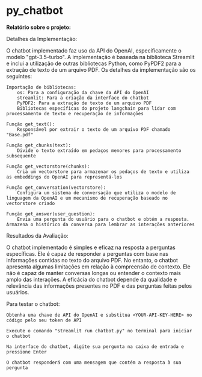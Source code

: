 # py_chatbot

**Relatório sobre o projeto:**

Detalhes da Implementação:

O chatbot implementado faz uso da API do OpenAI, especificamente o modelo "gpt-3.5-turbo". A implementação é baseada na biblioteca Streamlit e inclui a utilização de outras bibliotecas Python, como PyPDF2 para a extração de texto de um arquivo PDF. Os detalhes da implementação são os seguintes:

    Importação de bibliotecas:
        os: Para a configuração da chave da API do OpenAI
        streamlit: Para a criação da interface do chatbot
        PyPDF2: Para a extração de texto de um arquivo PDF
        Bibliotecas específicas do projeto langchain para lidar com processamento de texto e recuperação de informações

    Função get_text():
        Responsável por extrair o texto de um arquivo PDF chamado "Base.pdf"

    Função get_chunks(text):
        Divide o texto extraído em pedaços menores para processamento subsequente

    Função get_vectorstore(chunks):
        Cria um vectorstore para armazenar os pedaços de texto e utiliza as embeddings do OpenAI para representá-los

    Função get_conversation(vectorstore):
        Configura um sistema de conversação que utiliza o modelo de linguagem da OpenAI e um mecanismo de recuperação baseado no vectorstore criado

    Função get_answer(user_question):
        Envia uma pergunta do usuário para o chatbot e obtém a resposta. Armazena o histórico da conversa para lembrar as interações anteriores

Resultados da Avaliação:

O chatbot implementado é simples e eficaz na resposta a perguntas específicas. Ele é capaz de responder a perguntas com base nas informações contidas no texto do arquivo PDF. No entanto, o chatbot apresenta algumas limitações em relação à compreensão de contexto. Ele não é capaz de manter conversas longas ou entender o contexto mais amplo das interações. A eficácia do chatbot depende da qualidade e relevância das informações presentes no PDF e das perguntas feitas pelos usuários.

Para testar o chatbot:

    Obtenha uma chave de API do OpenAI e substitua <YOUR-API-KEY-HERE> no código pelo seu token de API

    Execute o comando "streamlit run chatbot.py" no terminal para iniciar o chatbot

    Na interface do chatbot, digite sua pergunta na caixa de entrada e pressione Enter

    O chatbot responderá com uma mensagem que contém a resposta à sua pergunta
